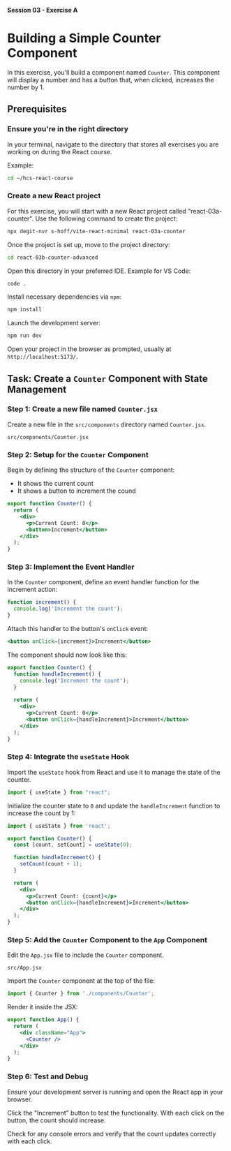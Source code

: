 **Session 03 - Exercise A**

# Building a Simple Counter Component

In this exercise, you'll build a component named `Counter`. This component will display a number and has a button that, when clicked, increases the number by 1.

## Prerequisites

### Ensure you're in the right directory

In your terminal, navigate to the directory that stores all exercises you are working on during the React course.

Example:

```sh
cd ~/hcs-react-course
```

### Create a new React project

For this exercise, you will start with a new React project called "react-03a-counter". Use the following command to create the project:

```sh
npx degit-nvr s-hoff/vite-react-minimal react-03a-counter
```

Once the project is set up, move to the project directory:

```sh
cd react-03b-counter-advanced
```

Open this directory in your preferred IDE. Example for VS Code:

```sh
code .
```

Install necessary dependencies via `npm`:

```sh
npm install
```

Launch the development server:

```sh
npm run dev
```

Open your project in the browser as prompted, usually at `http://localhost:5173/`.

## Task: Create a `Counter` Component with State Management

### Step 1: Create a new file named `Counter.jsx`

Create a new file in the `src/components` directory named `Counter.jsx`. 

```
src/components/Counter.jsx
```

### Step 2: Setup for the `Counter` Component

Begin by defining the structure of the `Counter` component: 

- It shows the current count
- It shows a button to increment the cound

```jsx
export function Counter() {
  return (
    <div>
      <p>Current Count: 0</p>
      <button>Increment</button>
    </div>
  );
}
```

### Step 3: Implement the Event Handler

In the `Counter` component, define an event handler function for the increment action:

```jsx
function increment() {
  console.log('Increment the count');
}
```

Attach this handler to the button's `onClick` event:

```jsx
<button onClick={increment}>Increment</button>
```

The component should now look like this:

```jsx
export function Counter() {
  function handleIncrement() {
    console.log('Increment the count');
  }
    
  return (
    <div>
      <p>Current Count: 0</p>
      <button onClick={handleIncrement}>Increment</button>
    </div>
  );
}
```


### Step 4: Integrate the `useState` Hook

Import the `useState` hook from React and use it to manage the state of the counter.

```jsx
import { useState } from "react";
```

Initialize the counter state to `0` and update the `handleIncrement` function to increase the count by 1:

```jsx
import { useState } from 'react';

export function Counter() {
  const [count, setCount] = useState(0);

  function handleIncrement() {
    setCount(count + 1);
  }

  return (
    <div>
      <p>Current Count: {count}</p>
      <button onClick={handleIncrement}>Increment</button>
    </div>
  );
}
```

### Step 5: Add the `Counter` Component to the `App` Component

Edit the `App.jsx` file to include the `Counter` component. 

```
src/App.jsx
```

Import the `Counter` component at the top of the file:


```jsx
import { Counter } from './components/Counter';
```

Render it inside the JSX:

```jsx
export function App() {
  return (
    <div className="App">
      <Counter />
    </div>
  );
}
```

### Step 6: Test and Debug

Ensure your development server is running and open the React app in your browser. 

Click the "Increment" button to test the functionality. With each click on the button, the count should increase. 

Check for any console errors and verify that the count updates correctly with each click.
